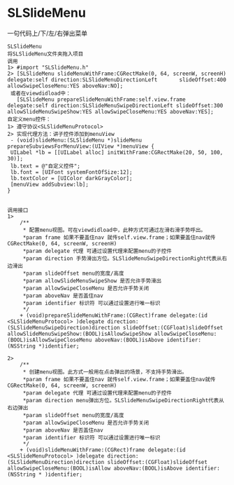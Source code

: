 # SLSlideMenu
一句代码上/下/左/右弹出菜单


    SLSlideMenu
    将SLSlideMenu文件夹拖入项目
    调用
    1> #import "SLSlideMenu.h"
    2> [SLSlideMenu slideMenuWithFrame:CGRectMake(0, 64, screenW, screenH) delegate:self direction:SLSlideMenuDirectionLeft       slideOffset:400 allowSwipeCloseMenu:YES aboveNav:NO];
     或者在viewdidload中：
       [SLSlideMenu prepareSlideMenuWithFrame:self.view.frame delegate:self direction:SLSlideMenuSwipeDirectionLeft slideOffset:300 allowSlideMenuSwipeShow:YES allowSwipeCloseMenu:YES aboveNav:YES];
    自定义menu控件：
    1> 遵守协议<SLSlideMenuProtocol>
    2> 实现代理方法：讲子控件添加到menuView
     - (void)slideMenu:(SLSlideMenu *)slideMenu prepareSubviewsForMenuView:(UIView *)menuView {
     UILabel *lb = [[UILabel alloc] initWithFrame:CGRectMake(20, 50, 100, 30)];
     lb.text = @"自定义控件";
     lb.font = [UIFont systemFontOfSize:12];
     lb.textColor = [UIColor darkGrayColor];
     [menuView addSubview:lb];
    }
    
    
    调用接口
    1>
        /**
         * 配置menu视图。可在viewdidload中，此种方式可通过左滑右滑手势呼出。
         *param frame 如果不要盖住nav 就传self.view.frame；如果要盖住nav就传CGRectMake(0, 64, screenW, screenH)
         *param delegate 代理 可通过设置代理来配置menu的子控件
         *param direction 手势滑出方位。SLSlideMenuSwipeDirectionRight代表从右边滑出
         *param slideOffset menu的宽度/高度
         *param allowSlideMenuSwipeShow 是否允许手势滑出
         *param allowSwipeCloseMenu 是否允许手势关闭
         *param aboveNav 是否盖住nav
         *param identifier 标识符 可以通过设置进行唯一标识
         */
        + (void)prepareSlideMenuWithFrame:(CGRect)frame delegate:(id <SLSlideMenuProtocol> )delegate direction:(SLSlideMenuSwipeDirection)direction slideOffset:(CGFloat)slideOffset allowSlideMenuSwipeShow:(BOOL)isAllowSwipeShow allowSwipeCloseMenu:(BOOL)isAllowSwipeCloseMenu aboveNav:(BOOL)isAbove identifier:(NSString *)identifier;
        
    2>
        /**
         * 创建menu视图。此方式一般用在点击弹出的场景，不支持手势滑出。
         *param frame 如果不要盖住nav 就传self.view.frame；如果要盖住nav就传CGRectMake(0, 64, screenW, screenH)
         *param delegate 代理 可通过设置代理来配置menu的子控件
         *param direction menu弹出方位。SLSlideMenuSwipeDirectionRight代表从右边弹出
         *param slideOffset menu的宽度/高度
         *param allowSwipeCloseMenu 是否允许手势关闭
         *param aboveNav 是否盖住nav
         *param identifier 标识符 可以通过设置进行唯一标识
         */
        + (void)slideMenuWithFrame:(CGRect)frame delegate:(id <SLSlideMenuProtocol> )delegate direction:(SLSlideMenuDirection)direction slideOffset:(CGFloat)slideOffset allowSwipeCloseMenu:(BOOL)isAllow aboveNav:(BOOL)isAbove identifier:(NSString * )identifier;
